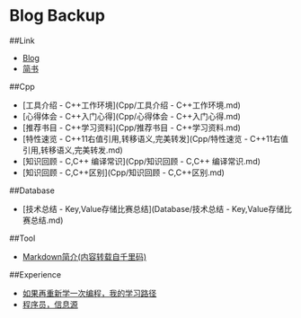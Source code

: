 # Blog Backup
##Link
- [Blog](http://blog.cheyulin.me/)
- [简书](http://www.jianshu.com/users/dcdc13bec598/latest_articles)

##Cpp
- [工具介绍 - C++工作环境](Cpp/工具介绍 - C++工作环境.md)
- [心得体会 - C++入门心得](Cpp/心得体会 - C++入门心得.md)
- [推荐书目 - C++学习资料](Cpp/推荐书目 - C++学习资料.md)
- [特性速览 - C++11右值引用,转移语义,完美转发](Cpp/特性速览 - C++11右值引用,转移语义,完美转发.md)
- [知识回顾 - C,C++ 编译常识](Cpp/知识回顾 - C,C++ 编译常识.md)
- [知识回顾 - C,C++区别](Cpp/知识回顾 - C,C++区别.md)

##Database
- [技术总结 - Key,Value存储比赛总结](Database/技术总结 - Key,Value存储比赛总结.md)

##Tool
- [Markdown简介(内容转载自千里码)](Tool/Markdown简介(内容转载自千里码).md)

##Experience
- [如果再重新学一次编程，我的学习路径](Experience/如果再重新学一次编程，我的学习路径.md)
- [程序员，信息源](Experience/程序员，信息源.md)
